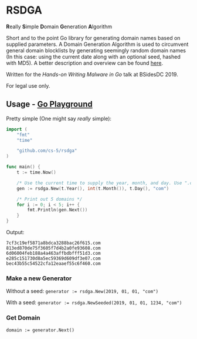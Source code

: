 # RSDGA

**R**eally **S**imple **D**omain **G**eneration **A**lgorithm

Short and to the point Go library for generating domain names based on supplied parameters. A Domain Generation Algorithm is used to circumvent general domain blocklists by generating seemingly random domain names (In this case: using the current date along with an optional seed, hashed with MD5). A better description and overview can be found [here](https://blog.malwarebytes.com/security-world/2016/12/explained-domain-generating-algorithm/).

Written for the _Hands-on Writing Malware in Go_ talk at BSidesDC 2019.

For legal use only.

## Usage - [Go Playground](https://play.golang.org/p/dwN2R3Rm_5d)

Pretty simple (One might say _really_ simple):

```go
import (
	"fmt"
	"time"

	"github.com/cs-5/rsdga"
)

func main() {
	t := time.Now()

	/* Use the current time to supply the year, month, and day. Use ".com" as the TLD */
	gen := rsdga.New(t.Year(), int(t.Month()), t.Day(), "com")

	/* Print out 5 domains */
	for i := 0; i < 5; i++ {
		fmt.Println(gen.Next())
	}
}
```

Output:

```
7cf3c19ef5871a8bdca3288bac26f615.com
813ed870de75f3605f7d4b2a0fe93608.com
6d06004feb188a4a463affbdbfff51d3.com
e285c151730d8a5ec59369d609df3e07.com
bec43b55c54522cfa12eaaef55c6f460.com
```

### Make a new Generator

Without a seed:
`generator := rsdga.New(2019, 01, 01, "com")`

With a seed:
`generator := rsdga.NewSeeded(2019, 01, 01, 1234, "com")`

### Get Domain

`domain := generator.Next()`
